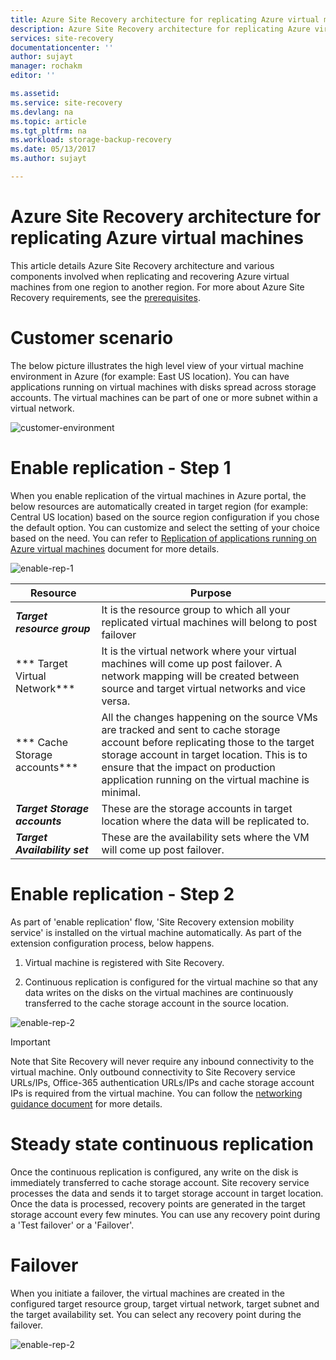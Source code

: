 ```yaml
---
title: Azure Site Recovery architecture for replicating Azure virtual machines | Microsoft Docs
description: Azure Site Recovery architecture for replicating Azure virtual machines
services: site-recovery
documentationcenter: ''
author: sujayt
manager: rochakm
editor: ''

ms.assetid:
ms.service: site-recovery
ms.devlang: na
ms.topic: article
ms.tgt_pltfrm: na
ms.workload: storage-backup-recovery
ms.date: 05/13/2017
ms.author: sujayt

---
```

# Azure Site Recovery architecture for replicating Azure virtual machines


This article details Azure Site Recovery architecture and various components involved when replicating and recovering Azure virtual machines from one region to another region. For more about Azure Site Recovery requirements, see the [prerequisites](site-recovery-prereq.md).

# Customer scenario

The below picture illustrates the high level view of your virtual machine environment in Azure (for example: East US location). You can have applications running on virtual machines with disks spread across storage accounts. The virtual machines can be part of one or more subnet within a virtual network.

![customer-environment](./media/site-recovery-azure-to-azure-architecture/source-environment.png)

# Enable replication - Step 1

When you enable replication of the virtual machines in Azure portal, the below resources are automatically created in target region (for example: Central US location) based on the source region configuration if you chose the default option. You can customize and select the setting of your choice based on the need. You can refer to [Replication of applications running on Azure virtual machines](site-recovery-replicate-azure-to-azure.md) document for more details.

![enable-rep-1](./media/site-recovery-azure-to-azure-architecture/enable-replication-step-1.png)

**Resource** | **Purpose**
------ | -----
***Target resource group*** | It is the resource group to which all your replicated virtual machines will belong to post failover
*** Target Virtual Network***  | It is the virtual network where your virtual machines will come up post failover. A network mapping will be created between source and target virtual networks and vice versa.
*** Cache Storage accounts***  | All the changes happening on the source VMs are tracked and sent to cache storage account before replicating those to the target storage account in target location. This is to ensure that the impact on production application running on the virtual machine is minimal.
***Target Storage accounts***  | These are the storage accounts in target location where the data will be replicated to.
***Target Availability set***  | These are the availability sets where the VM will come up post failover.

# Enable replication - Step 2

As part of 'enable replication' flow, 'Site Recovery extension mobility service' is installed on the virtual machine automatically. As part of the extension configuration process, below happens.

1. Virtual machine is registered with Site Recovery.

2. Continuous replication is configured for the virtual machine so that any data writes on the disks on the virtual machines are continuously transferred to the cache storage account in the source location.

![enable-rep-2](./media/site-recovery-azure-to-azure-architecture/enable-replication-step-2.png)

>[!IMPORTANT]
>
> Note that Site Recovery will never require any inbound connectivity to the virtual machine. Only outbound connectivity to Site Recovery service URLs/IPs, Office-365 authentication URLs/IPs and cache storage account IPs is required from the virtual machine. You can follow the [networking guidance document](site-recovery-azure-to-azure-networking-guidance.md)  for more details.

# Steady state continuous replication

Once the continuous replication is configured, any write on the disk is immediately transferred to cache storage account. Site recovery service processes the data and sends it to target storage account in target location. Once the data is processed, recovery points are generated in the target storage account every few minutes. You can use any recovery point during a 'Test failover' or a 'Failover'.

# Failover

When you initiate a failover, the virtual machines are created in the configured target resource group, target virtual network, target subnet and the target availability set. You can select any recovery point during the failover.

![enable-rep-2](./media/site-recovery-azure-to-azure-architecture/failover.png)
